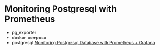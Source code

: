 # Monitoring Postgresql with Prometheus
* pg_exporter
* docker-compose
* postgresql
[Monitoring Postgresql Database with Prometheus + Grafana](https://www.learning-at-farm.com/monitoring-postgresql-with-prometheus/)

